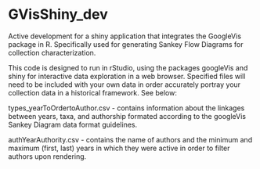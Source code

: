 # GVisShiny_dev
Active development for a shiny application that integrates the GoogleVis package in R. Specifically used for generating Sankey Flow Diagrams for collection characterization.

This code is designed to run in rStudio, using the packages googleVis and shiny for interactive data exploration in a web browser. Specified files will need to be included with your own data in order accurately portray your collection data in a historical framework. See below:

types_yearToOrdertoAuthor.csv - contains information about the linkages between years, taxa, and authorship formated according to the googleVis Sankey Diagram data format guidelines.

authYearAuthority.csv - contains the name of authors and the minimum and maximum (first, last) years in which they were active in order to filter authors upon rendering.

